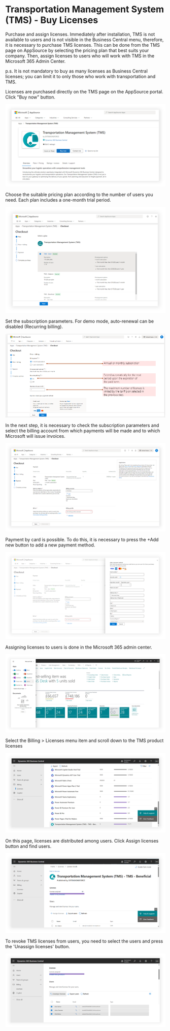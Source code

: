 # Transportation Management System (TMS) - Buy Licenses

Purchase and assign licenses. Immediately after installation, TMS is not available to users and is not visible in the Business Central menu, therefore, it is necessary to purchase TMS licenses. This can be done from the TMS page on AppSource by selecting the pricing plan that best suits your company. Then, assign licenses to users who will work with TMS in the Microsoft 365 Admin Center.

p.s. It is not mandatory to buy as many licenses as Business Central licenses; you can limit it to only those who work with transportation and TMS.

Licenses are purchased directly on the TMS page on the AppSource portal. Click "Buy now" button.

![Setup Image](setup/pics/buylicense1.png)

Choose the suitable pricing plan according to the number of users you need. Each plan includes a one-month trial period.

![Setup Image](setup/pics/buylicense2.png)

Set the subscription parameters. For demo mode, auto-renewal can be disabled (Recurring billing).

![Setup Image](setup/pics/buylicense3.png)

In the next step, it is necessary to check the subscription parameters and select the billing account from which payments will be made and to which Microsoft will issue invoices.

![Setup Image](setup/pics/buylicense4.png)

Payment by card is possible. To do this, it is necessary to press the +Add new button to add a new payment method.

![Setup Image](setup/pics/buylicense5.png)

Assigning licenses to users is done in the Microsoft 365 admin center.

![Setup Image](setup/pics/buylicense6.png)

Select the Billing > Licenses menu item and scroll down to the TMS product licenses

![Setup Image](setup/pics/buylicense7.png)

On this page, licenses are distributed among users. Click Assign licenses button and find users.

![Setup Image](setup/pics/buylicense8.png)

To revoke TMS licenses from users, you need to select the users and press the 'Unassign licenses' button.

![Setup Image](setup/pics/buylicense9.png)
